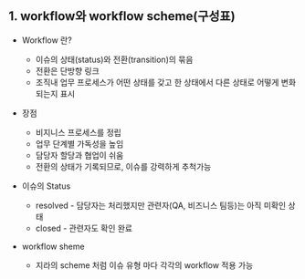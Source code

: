 ## 1. workflow와 workflow scheme(구성표)
* Workflow 란?
  * 이슈의 상태(status)와 전환(transition)의 묶음
  * 전환은 단방향 링크
  * 조직내 업무 프로세스가 어떤 상태를 갖고 한 상태에서 다른 상태로 어떻게 변화되는지 표시

* 장점
  * 비지니스 프로세스를 정립
  * 업무 단계별 가독성을 높임
  * 담당자 할당과 협업이 쉬움
  * 전환의 상태가 기록되므로, 이슈를 강력하게 추척가능

* 이슈의 Status
  * resolved - 담당자는 처리했지만 관련자(QA, 비즈니스 팀등)는 아직 미확인 상태
  * closed - 관련자도 확인 완료

* workflow sheme
  * 지라의 scheme 처럼 이슈 유형 마다 각각의 workflow 적용 가능
